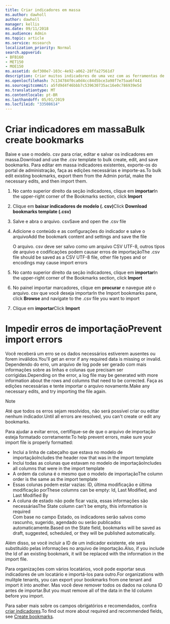 ```yaml
---
title: Criar indicadores em massa
ms.author: dawholl
author: dawholl
manager: kellis
ms.date: 09/11/2018
ms.audience: Admin
ms.topic: article
ms.service: mssearch
localization_priority: Normal
search.appverid:
- BFB160
- MET150
- MOE150
ms.assetid: def300e7-103c-4e92-a062-28ffa27561d7
description: Criar muitos indicadores de uma vez com as ferramentas de importação para o portal de administração de pesquisa da Microsoft
ms.openlocfilehash: 7c134784f0ca0d4cc84d5bce3a98f7e75aa6f441
ms.sourcegitcommit: a5fd9d4f46bbb7c539630735ac16e0c786939e5d
ms.translationtype: MT
ms.contentlocale: pt-BR
ms.lasthandoff: 05/01/2019
ms.locfileid: "33508614"
---
```

# <a name="bulk-create-bookmarks"></a><span data-ttu-id="efb66-103">Criar indicadores em massa</span><span class="sxs-lookup"><span data-stu-id="efb66-103">Bulk create bookmarks</span></span>

<span data-ttu-id="efb66-104">Baixe e use o modelo. csv para criar, editar e salvar os indicadores em massa.</span><span class="sxs-lookup"><span data-stu-id="efb66-104">Download and use the .csv template to bulk create, edit, and save bookmarks.</span></span> <span data-ttu-id="efb66-105">Para editar em massa indicadores existentes, exporte-os do portal de administração, faça as edições necessárias e importe-as.</span><span class="sxs-lookup"><span data-stu-id="efb66-105">To bulk edit existing bookmarks, export them from the Admin portal, make the necessary edits, and then import them.</span></span>
  
1. <span data-ttu-id="efb66-106">No canto superior direito da seção indicadores, clique em **importar**</span><span class="sxs-lookup"><span data-stu-id="efb66-106">In the upper-right corner of the Bookmarks section, click **Import**</span></span>
    
2. <span data-ttu-id="efb66-107">Clique em **baixar indicadores de modelo (. csv)**</span><span class="sxs-lookup"><span data-stu-id="efb66-107">Click **Download bookmarks template (.csv)**</span></span>
    
3. <span data-ttu-id="efb66-108">Salve e abra o arquivo. csv</span><span class="sxs-lookup"><span data-stu-id="efb66-108">Save and open the .csv file</span></span>
    
4. <span data-ttu-id="efb66-109">Adicione o conteúdo e as configurações do indicador e salve o arquivo</span><span class="sxs-lookup"><span data-stu-id="efb66-109">Add the bookmark content and settings and save the file</span></span>

    <span data-ttu-id="efb66-110">O arquivo. csv deve ser salvo como um arquivo CSV UTF-8, outros tipos de arquivo e codificações podem causar erros de importação</span><span class="sxs-lookup"><span data-stu-id="efb66-110">The .csv file should be saved as a CSV UTF-8 file, other file types and or encodings may cause import errors</span></span>
    
5. <span data-ttu-id="efb66-111">No canto superior direito da seção indicadores, clique em **importar**</span><span class="sxs-lookup"><span data-stu-id="efb66-111">In the upper-right corner of the Bookmarks section, click **Import**</span></span>
    
6. <span data-ttu-id="efb66-112">No painel importar marcadores, clique em **procurar** e navegue até o arquivo. csv que você deseja importar</span><span class="sxs-lookup"><span data-stu-id="efb66-112">In the Import bookmarks pane, click **Browse** and navigate to the .csv file you want to import</span></span> 
    
7. <span data-ttu-id="efb66-113">Clique em **importar**</span><span class="sxs-lookup"><span data-stu-id="efb66-113">Click **Import**</span></span>

# <a name="prevent-import-errors"></a><span data-ttu-id="efb66-114">Impedir erros de importação</span><span class="sxs-lookup"><span data-stu-id="efb66-114">Prevent import errors</span></span>      
<span data-ttu-id="efb66-115">Você receberá um erro se os dados necessários estiverem ausentes ou forem inválidos.</span><span class="sxs-lookup"><span data-stu-id="efb66-115">You'll get an error if any required data is missing or invalid.</span></span> <span data-ttu-id="efb66-116">Dependendo do erro, um arquivo de log pode ser gerado com mais informações sobre as linhas e colunas que precisam ser corrigidas.</span><span class="sxs-lookup"><span data-stu-id="efb66-116">Depending on the error, a log file may be generated with more information about the rows and columns that need to be corrected.</span></span> <span data-ttu-id="efb66-117">Faça as edições necessárias e tente importar o arquivo novamente.</span><span class="sxs-lookup"><span data-stu-id="efb66-117">Make any necessary edits, and try importing the file again.</span></span>

> [!NOTE]
> <span data-ttu-id="efb66-118">Até que todos os erros sejam resolvidos, não será possível criar ou editar nenhum indicador.</span><span class="sxs-lookup"><span data-stu-id="efb66-118">Until all errors are resolved, you can't create or edit any bookmarks.</span></span> 

<span data-ttu-id="efb66-119">Para ajudar a evitar erros, certifique-se de que o arquivo de importação esteja formatado corretamente:</span><span class="sxs-lookup"><span data-stu-id="efb66-119">To help prevent errors, make sure your import file is properly formatted:</span></span>
- <span data-ttu-id="efb66-120">Inclui a linha de cabeçalho que estava no modelo de importação</span><span class="sxs-lookup"><span data-stu-id="efb66-120">Includes the header row that was in the import template</span></span>
- <span data-ttu-id="efb66-121">Inclui todas as colunas que estavam no modelo de importação</span><span class="sxs-lookup"><span data-stu-id="efb66-121">Includes all columns that were in the import template</span></span>
- <span data-ttu-id="efb66-122">A ordem da coluna é o mesmo que o modelo de importação</span><span class="sxs-lookup"><span data-stu-id="efb66-122">The column order is the same as the import template</span></span>
- <span data-ttu-id="efb66-123">Essas colunas podem estar vazias: ID, última modificação e última modificação por</span><span class="sxs-lookup"><span data-stu-id="efb66-123">These columns can be empty: Id, Last Modified, and Last Modified By</span></span>
- <span data-ttu-id="efb66-124">A coluna de estado não pode ficar vazia, essas informações são necessárias</span><span class="sxs-lookup"><span data-stu-id="efb66-124">The State column can't be empty, this information is required</span></span>  
<span data-ttu-id="efb66-125">Com base no campo Estado, os indicadores serão salvos como rascunho, sugerido, agendado ou serão publicados automaticamente.</span><span class="sxs-lookup"><span data-stu-id="efb66-125">Based on the State field, bookmarks will be saved as draft, suggested, scheduled, or they will be published automatically.</span></span>

<span data-ttu-id="efb66-126">Além disso, se você incluir a ID de um indicador existente, ele será substituído pelas informações no arquivo de importação.</span><span class="sxs-lookup"><span data-stu-id="efb66-126">Also, if you include the Id of an existing bookmark, it will be replaced with the information in the import file.</span></span>

<span data-ttu-id="efb66-127">Para organizações com vários locatários, você pode exportar seus indicadores de um locatário e importá-los para outro.</span><span class="sxs-lookup"><span data-stu-id="efb66-127">For organizations with mulitple tenants, you can export your bookmarks from one tenant and import it into another.</span></span> <span data-ttu-id="efb66-128">Mas você deve remover todos os dados na coluna ID antes de importar.</span><span class="sxs-lookup"><span data-stu-id="efb66-128">But you must remove all of the data in the Id column before you import.</span></span>

<span data-ttu-id="efb66-129">Para saber mais sobre os campos obrigatórios e recomendados, confira [criar indicadores](create-bookmarks.md).</span><span class="sxs-lookup"><span data-stu-id="efb66-129">To find out more about required and recommended fields, see [Create bookmarks](create-bookmarks.md).</span></span>
